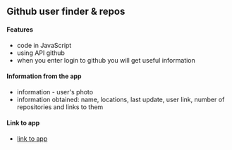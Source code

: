 ## Github user finder & repos

#### Features
* code in JavaScript
* using API github
* when you enter login to github you will get useful information

#### Information from the app
* information - user's photo
* information obtained: name, locations, last update, user link, number of repositories and links to them

#### Link to app
<!-- * <a href="https://andrzej-stasinski.github.io/github-user-finder-and-repos/" target="_blank_">link to app</a> -->

* [link to app](https://andrzej-stasinski.github.io/github-user-finder-and-repos/)